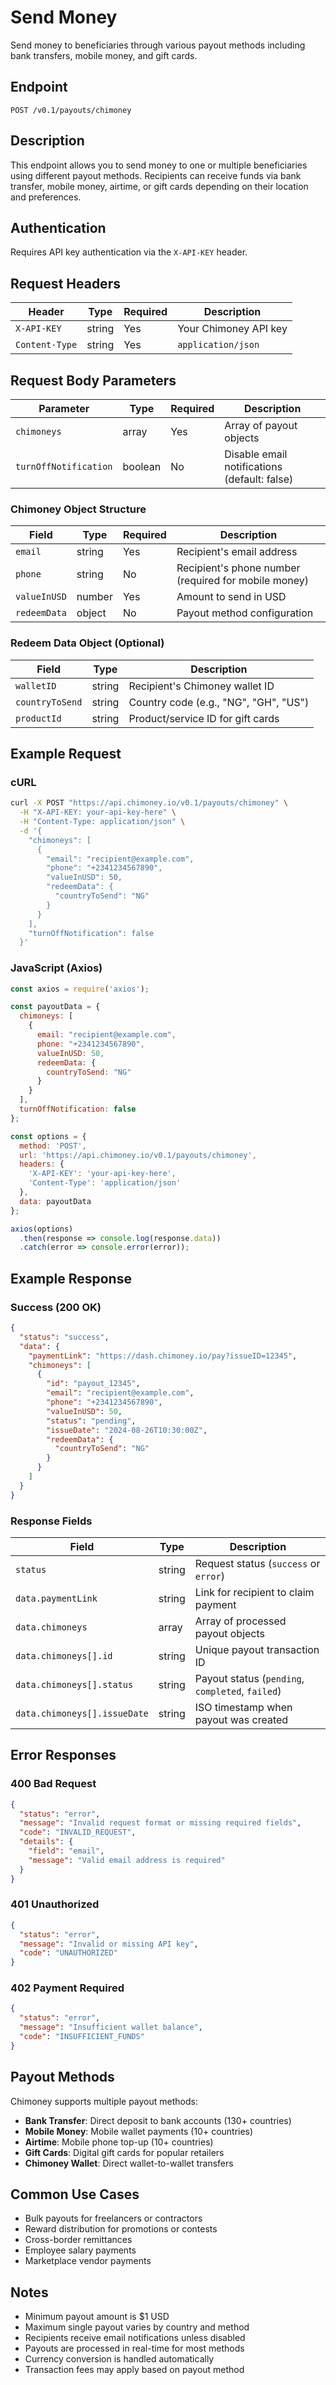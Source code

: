 # Send Money

Send money to beneficiaries through various payout methods including bank transfers, mobile money, and gift cards.

## Endpoint

```apidoc
POST /v0.1/payouts/chimoney
```

## Description

This endpoint allows you to send money to one or multiple beneficiaries using different payout methods. Recipients can receive funds via bank transfer, mobile money, airtime, or gift cards depending on their location and preferences.

## Authentication

Requires API key authentication via the `X-API-KEY` header.

## Request Headers

| Header | Type | Required | Description |
|--------|------|----------|-------------|
| `X-API-KEY` | string | Yes | Your Chimoney API key |
| `Content-Type` | string | Yes | `application/json` |

## Request Body Parameters

| Parameter | Type | Required | Description |
|-----------|------|----------|-------------|
| `chimoneys` | array | Yes | Array of payout objects |
| `turnOffNotification` | boolean | No | Disable email notifications (default: false) |

### Chimoney Object Structure

| Field | Type | Required | Description |
|-------|------|----------|-------------|
| `email` | string | Yes | Recipient's email address |
| `phone` | string | No | Recipient's phone number (required for mobile money) |
| `valueInUSD` | number | Yes | Amount to send in USD |
| `redeemData` | object | No | Payout method configuration |

### Redeem Data Object (Optional)

| Field | Type | Description |
|-------|------|-------------|
| `walletID` | string | Recipient's Chimoney wallet ID |
| `countryToSend` | string | Country code (e.g., "NG", "GH", "US") |
| `productId` | string | Product/service ID for gift cards |

## Example Request

### cURL

```bash
curl -X POST "https://api.chimoney.io/v0.1/payouts/chimoney" \
  -H "X-API-KEY: your-api-key-here" \
  -H "Content-Type: application/json" \
  -d '{
    "chimoneys": [
      {
        "email": "recipient@example.com",
        "phone": "+2341234567890",
        "valueInUSD": 50,
        "redeemData": {
          "countryToSend": "NG"
        }
      }
    ],
    "turnOffNotification": false
  }'
```

### JavaScript (Axios)

```javascript
const axios = require('axios');

const payoutData = {
  chimoneys: [
    {
      email: "recipient@example.com",
      phone: "+2341234567890",
      valueInUSD: 50,
      redeemData: {
        countryToSend: "NG"
      }
    }
  ],
  turnOffNotification: false
};

const options = {
  method: 'POST',
  url: 'https://api.chimoney.io/v0.1/payouts/chimoney',
  headers: {
    'X-API-KEY': 'your-api-key-here',
    'Content-Type': 'application/json'
  },
  data: payoutData
};

axios(options)
  .then(response => console.log(response.data))
  .catch(error => console.error(error));
```

## Example Response

### Success (200 OK)

```json
{
  "status": "success",
  "data": {
    "paymentLink": "https://dash.chimoney.io/pay?issueID=12345",
    "chimoneys": [
      {
        "id": "payout_12345",
        "email": "recipient@example.com",
        "phone": "+2341234567890",
        "valueInUSD": 50,
        "status": "pending",
        "issueDate": "2024-08-26T10:30:00Z",
        "redeemData": {
          "countryToSend": "NG"
        }
      }
    ]
  }
}
```

### Response Fields

| Field | Type | Description |
|-------|------|-------------|
| `status` | string | Request status (`success` or `error`) |
| `data.paymentLink` | string | Link for recipient to claim payment |
| `data.chimoneys` | array | Array of processed payout objects |
| `data.chimoneys[].id` | string | Unique payout transaction ID |
| `data.chimoneys[].status` | string | Payout status (`pending`, `completed`, `failed`) |
| `data.chimoneys[].issueDate` | string | ISO timestamp when payout was created |

## Error Responses

### 400 Bad Request

```json
{
  "status": "error",
  "message": "Invalid request format or missing required fields",
  "code": "INVALID_REQUEST",
  "details": {
    "field": "email",
    "message": "Valid email address is required"
  }
}
```

### 401 Unauthorized

```json
{
  "status": "error",
  "message": "Invalid or missing API key",
  "code": "UNAUTHORIZED"
}
```

### 402 Payment Required

```json
{
  "status": "error",
  "message": "Insufficient wallet balance",
  "code": "INSUFFICIENT_FUNDS"
}
```

## Payout Methods

Chimoney supports multiple payout methods:

- **Bank Transfer**: Direct deposit to bank accounts (130+ countries)
- **Mobile Money**: Mobile wallet payments (10+ countries)
- **Airtime**: Mobile phone top-up (10+ countries)
- **Gift Cards**: Digital gift cards for popular retailers
- **Chimoney Wallet**: Direct wallet-to-wallet transfers

## Common Use Cases

- Bulk payouts for freelancers or contractors
- Reward distribution for promotions or contests
- Cross-border remittances
- Employee salary payments
- Marketplace vendor payments

## Notes

- Minimum payout amount is $1 USD
- Maximum single payout varies by country and method
- Recipients receive email notifications unless disabled
- Payouts are processed in real-time for most methods
- Currency conversion is handled automatically
- Transaction fees may apply based on payout method
